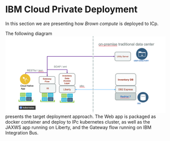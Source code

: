 # IBM Cloud Private Deployment
In this section we are presenting how *Brown compute* is deployed to ICp.

The following diagram ![Brown on ICP](./e34-iib-icp.png) presents the target deployment approach. The Web app is packaged as docker container and deploy to IPc kubernetes cluster, as well as the JAXWS app running on Liberty, and the Gateway flow running on IBM Integration Bus.
